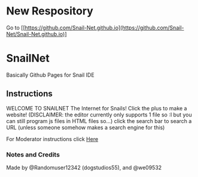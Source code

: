 
# New Respository
Go to [[https://github.com/Snail-Net.github.io](https://github.com/Snail-Net/Snail-Net.github.io)]





# SnailNet
Basically Github Pages for Snail IDE

## Instructions
WELCOME TO SNAILNET
The Internet for Snails!
Click the plus to make a website!
(DISCLAIMER: the editor currently only supports 1 file so :I but you can still program js files in HTML files so...)
click the search bar to search a URL (unless someone somehow makes a search engine for this)

For Moderator instructions click [Here](https://github.com/we09532/SnailNet/blob/main/Developers.md)

### Notes and Credits
Made by @Randomuser12342 (dogstudios55), and @we09532

